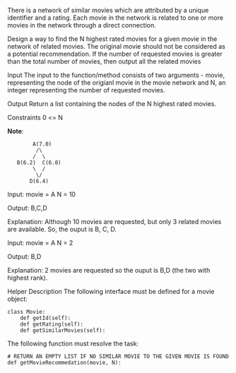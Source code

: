 There is a network of similar movies which are attributed by a unique identifier and a rating. Each movie in the network is related to one or more movies in the network through a direct connection.

Design a way to find the N highest rated movies for a given movie in the network of related movies. The original movie should not be considered as a potential recommendation. If the number of requested movies is greater than the total number of movies, then output all the related movies

Input
The input to the function/method consists of two arguments - movie, representing the node of the origianl movie in the movie network and N, an integer representing the number of requested movies.

Output
Return a list containing the nodes of the N highest rated movies.

Constraints
0 <= N

__Note__:

```
        A(7.0)
         /\
        /  \
   B(6.2)  C(6.0)
        \  / 
         \/
       D(6.4)
```
       
Input:
movie = A
N = 10

Output:
B,C,D

Explanation:
Although 10 movies are requested, but only 3 related movies are available. So, the ouput is B, C, D.

Input:
movie = A
N = 2

Output:
B,D

Explanation:
2 movies are requested so the ouput is B,D (the two with highest rank).

Helper Description
The following interface must be defined for a movie object:

```
class Movie:
    def getId(self):
    def getRating(self):
    def getSimilarMovies(self):
```
The following function must resolve the task:
```
# RETURN AN EMPTY LIST IF NO SIMILAR MOVIE TO THE GIVEN MOVIE IS FOUND
def getMovieRecommedation(movie, N):
```
